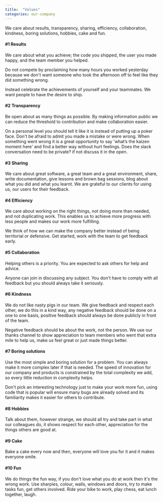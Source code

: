 ```yaml
---
title:  "Values"
categories: our-company
---
```

We care about results, transparency, sharing, efficiency, collaboration, kindness, boring solutions, hobbies, cake and fun.

#### #1 Results
We care about what you achieve; the code you shipped, the user you made happy, and the team member you helped. 

Do not compete by proclaiming how many hours you worked yesterday because we don't want someone who took the afternoon off to feel like they did something wrong. 

Instead celebrate the achievements of yourself and your teammates. We want people to have the desire to ship.

#### #2 Transparency
Be open about as many things as possible. By making information public we can reduce the threshold to contribution and make collaboration easier. 

On a personal level you should tell it like it is instead of putting up a poker face. Don't be afraid to admit you made a mistake or were wrong. When something went wrong it is a great opportunity to say 'what’s the kaizen moment here' and find a better way without hurt feelings. Does the slack conversation need to be private? if not discuss it in the open.

#### #3 Sharing
We care about great software, a great team and a great environment, share, write documentation, give lessons and brown bag sessions, blog about what you did and what you learnt. We are grateful to our clients for using us, our users for their feedback.

#### #4 Efficiency
We care about working on the right things, not doing more than needed, and not duplicating work. This enables us to achieve more progress with less people and makes our work more fulfilling. 

We think of how we can make the company better instead of being territorial or defensive. Get started, work with the team to get feedback early.

#### #5 Collaboration
Helping others is a priority. You are expected to ask others for help and advice. 

Anyone can join in discussing any subject. You don't have to comply with all feedback but you should always take it seriously.

#### #6 Kindness
We do not like nasty pigs in our team. We give feedback and respect each other, we do this in a kind way, any negative feedback should be done on a one to one basis, positive feedback should always be done publicly in front of the team. 

Negative feedback should be about the work, not the person. We use our thanks channel to show appreciation to team members who went that extra mile to help us, make us feel great or just made things better.

#### #7 Boring solutions
Use the most simple and boring solution for a problem. You can always make it more complex later if that is needed. The speed of innovation for our company and products is constrained by the total complexity we add, so every little reduction in complexity helps.

Don't pick an interesting technology just to make your work more fun, using code that is popular will ensure many bugs are already solved and its familiarity makes it easier for others to contribute.

#### #8 Hobbies
Talk about them, however strange, we should all try and take part in what our colleagues do, it shows respect for each other, appreciation for the things others are good at.

#### #9 Cake
Bake a cake every now and then, everyone will love you for it and it makes everyone  smile.

#### #10 Fun
We do things the fun way, if you don't love what you do at work then it's the wrong work. Use sharpies, colour, walls, windows and doors, try to make tasks fun, get others involved. Ride your bike to work, play chess, eat lunch together, laugh.
